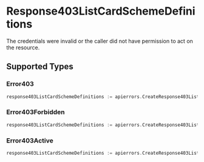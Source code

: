 # Response403ListCardSchemeDefinitions

The credentials were invalid or the caller did not have permission to act on the resource.


## Supported Types

### Error403

```go
response403ListCardSchemeDefinitions := apierrors.CreateResponse403ListCardSchemeDefinitionsError403(components.Error403{/* values here */})
```

### Error403Forbidden

```go
response403ListCardSchemeDefinitions := apierrors.CreateResponse403ListCardSchemeDefinitionsError403Forbidden(components.Error403Forbidden{/* values here */})
```

### Error403Active

```go
response403ListCardSchemeDefinitions := apierrors.CreateResponse403ListCardSchemeDefinitionsError403Active(components.Error403Active{/* values here */})
```

